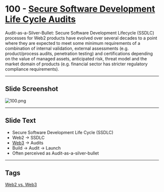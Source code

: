 # 100 - [Secure Software Development Life Cycle Audits](Secure%20Software%20Development%20Life%20Cycle%20Audits.md)

Audit-as-a-Silver-Bullet: Secure Software Development Lifecycle (SSDLC) processes for Web2 products have evolved over several decades to a point where they are expected to meet some minimum requirements of a combination of internal validation, external assessments (e.g. product/process audits, penetration testing) and certifications depending on the value of managed assets, anticipated risk, threat model and the market domain of products (e.g. financial sector has stricter regulatory compliance requirements).

___
## Slide Screenshot
![100.png](../images/ethereum101/100.png)
___
## Slide Text
- Secure Software Development Life Cycle (SSDLC)
- Web2 -> SSDLC
- [Web3](Web3.md) -> Audits
- Build -> Audit -> Launch
- Often perceived as Audit-as-a-silver-bullet 
___
## Tags
[Web2 vs. Web3](Web2%20vs.%20Web3.md)
